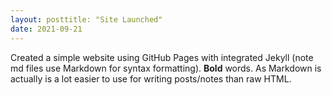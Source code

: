 ```yaml
---
layout: posttitle: "Site Launched"
date: 2021-09-21
---
```

Created a simple website using GitHub Pages with integrated Jekyll (note md files use Markdown for syntax formatting).  **Bold** words.  As Markdown is actually is a lot easier to use for writing posts/notes than raw HTML.
